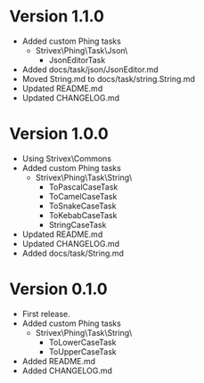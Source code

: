 # Version 1.1.0
- Added custom Phing tasks
  - Strivex\Phing\Task\Json\
    - JsonEditorTask
- Added docs/task/json/JsonEditor.md
- Moved String.md to docs/task/string.String.md
- Updated README.md
- Updated CHANGELOG.md

# Version 1.0.0
- Using Strivex\Commons
- Added custom Phing tasks
  - Strivex\Phing\Task\String\
    - ToPascalCaseTask
    - ToCamelCaseTask
    - ToSnakeCaseTask
    - ToKebabCaseTask
    - StringCaseTask
- Updated README.md
- Updated CHANGELOG.md
- Added docs/task/String.md

# Version 0.1.0
- First release.
- Added custom Phing tasks
  - Strivex\Phing\Task\String\
    - ToLowerCaseTask
    - ToUpperCaseTask
- Added README.md
- Added CHANGELOG.md
